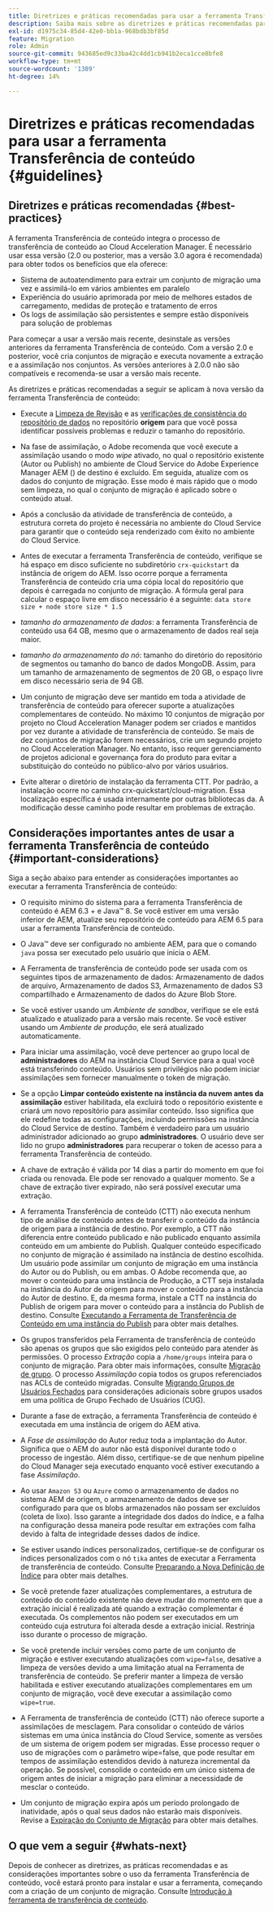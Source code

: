 ```yaml
---
title: Diretrizes e práticas recomendadas para usar a ferramenta Transferência de conteúdo
description: Saiba mais sobre as diretrizes e práticas recomendadas para usar a ferramenta Transferência de conteúdo.
exl-id: d1975c34-85d4-42e0-bb1a-968bdb3bf85d
feature: Migration
role: Admin
source-git-commit: 943685ed9c33ba42c4dd1cb941b2eca1cce8bfe8
workflow-type: tm+mt
source-wordcount: '1389'
ht-degree: 14%

---
```



# Diretrizes e práticas recomendadas para usar a ferramenta Transferência de conteúdo {#guidelines}

## Diretrizes e práticas recomendadas {#best-practices}

<!-- Alexandru: hiding for now

>[!CONTEXTUALHELP]
>id="aemcloud_ctt_guidelines"
>title="Guidelines and Best Practices"
>abstract="Review guidelines and best practices to use the Content Transfer tool including revision cleanup tasks, Disk space considerations and more."
>additional-url="https://experienceleague.adobe.com/docs/experience-manager-cloud-service/content/migration-journey/cloud-migration/content-transfer-tool/getting-started-content-transfer-tool.html?lang=pt-BR" text="Important Considerations for using Content Transfer Tool"
>additional-url="https://experienceleague.adobe.com/docs/experience-manager-cloud-service/content/migration-journey/cloud-migration/content-transfer-tool/group-migration.md#important-considerations" text="Important Considerations when Migrating Groups" 

-->

A ferramenta Transferência de conteúdo integra o processo de transferência de conteúdo ao Cloud Acceleration Manager. É necessário usar essa versão (2.0 ou posterior, mas a versão 3.0 agora é recomendada) para obter todos os benefícios que ela oferece:

* Sistema de autoatendimento para extrair um conjunto de migração uma vez e assimilá-lo em vários ambientes em paralelo
* Experiência do usuário aprimorada por meio de melhores estados de carregamento, medidas de proteção e tratamento de erros
* Os logs de assimilação são persistentes e sempre estão disponíveis para solução de problemas

Para começar a usar a versão mais recente, desinstale as versões anteriores da ferramenta Transferência de conteúdo. Com a versão 2.0 e posterior, você cria conjuntos de migração e executa novamente a extração e a assimilação nos conjuntos.
As versões anteriores à 2.0.0 não são compatíveis e recomenda-se usar a versão mais recente.

As diretrizes e práticas recomendadas a seguir se aplicam à nova versão da ferramenta Transferência de conteúdo:

* Execute a [Limpeza de Revisão](https://experienceleague.adobe.com/docs/experience-manager-65/deploying/deploying/revision-cleanup.html?lang=pt-BR) e as [verificações de consistência do repositório de dados](https://experienceleague.adobe.com/docs/experience-cloud-kcs/kbarticles/KA-16550.html?lang=pt-BR) no repositório **origem** para que você possa identificar possíveis problemas e reduzir o tamanho do repositório.

* Na fase de assimilação, o Adobe recomenda que você execute a assimilação usando o modo *wipe* ativado, no qual o repositório existente (Autor ou Publish) no ambiente de Cloud Service do Adobe Experience Manager AEM () de destino é excluído. Em seguida, atualize com os dados do conjunto de migração. Esse modo é mais rápido que o modo sem limpeza, no qual o conjunto de migração é aplicado sobre o conteúdo atual.

* Após a conclusão da atividade de transferência de conteúdo, a estrutura correta do projeto é necessária no ambiente do Cloud Service para garantir que o conteúdo seja renderizado com êxito no ambiente do Cloud Service.

* Antes de executar a ferramenta Transferência de conteúdo, verifique se há espaço em disco suficiente no subdiretório `crx-quickstart` da instância de origem do AEM. Isso ocorre porque a ferramenta Transferência de conteúdo cria uma cópia local do repositório que depois é carregada no conjunto de migração.
A fórmula geral para calcular o espaço livre em disco necessário é a seguinte:
  `data store size + node store size * 1.5`

* *tamanho do armazenamento de dados*: a ferramenta Transferência de conteúdo usa 64 GB, mesmo que o armazenamento de dados real seja maior.
* *tamanho do armazenamento do nó*: tamanho do diretório do repositório de segmentos ou tamanho do banco de dados MongoDB.
Assim, para um tamanho de armazenamento de segmentos de 20 GB, o espaço livre em disco necessário seria de 94 GB.

* Um conjunto de migração deve ser mantido em toda a atividade de transferência de conteúdo para oferecer suporte a atualizações complementares de conteúdo. No máximo 10 conjuntos de migração por projeto no Cloud Acceleration Manager podem ser criados e mantidos por vez durante a atividade de transferência de conteúdo. Se mais de dez conjuntos de migração forem necessários, crie um segundo projeto no Cloud Acceleration Manager. No entanto, isso requer gerenciamento de projetos adicional e governança fora do produto para evitar a substituição do conteúdo no público-alvo por vários usuários.

* Evite alterar o diretório de instalação da ferramenta CTT. Por padrão, a instalação ocorre no caminho crx-quickstart/cloud-migration. Essa localização específica é usada internamente por outras bibliotecas da. A modificação desse caminho pode resultar em problemas de extração.

## Considerações importantes antes de usar a ferramenta Transferência de conteúdo {#important-considerations}

Siga a seção abaixo para entender as considerações importantes ao executar a ferramenta Transferência de conteúdo:

* O requisito mínimo do sistema para a ferramenta Transferência de conteúdo é AEM 6.3 + e Java™ 8. Se você estiver em uma versão inferior de AEM, atualize seu repositório de conteúdo para AEM 6.5 para usar a ferramenta Transferência de conteúdo.

* O Java™ deve ser configurado no ambiente AEM, para que o comando `java` possa ser executado pelo usuário que inicia o AEM.

* A Ferramenta de transferência de conteúdo pode ser usada com os seguintes tipos de armazenamento de dados: Armazenamento de dados de arquivo, Armazenamento de dados S3, Armazenamento de dados S3 compartilhado e Armazenamento de dados do Azure Blob Store.

* Se você estiver usando um *Ambiente de sandbox*, verifique se ele está atualizado e atualizado para a versão mais recente. Se você estiver usando um *Ambiente de produção*, ele será atualizado automaticamente.

* Para iniciar uma assimilação, você deve pertencer ao grupo local de **administradores** do AEM na instância Cloud Service para a qual você está transferindo conteúdo. Usuários sem privilégios não podem iniciar assimilações sem fornecer manualmente o token de migração.

* Se a opção **Limpar conteúdo existente na instância da nuvem antes da assimilação** estiver habilitada, ela excluirá todo o repositório existente e criará um novo repositório para assimilar conteúdo. Isso significa que ele redefine todas as configurações, incluindo permissões na instância do Cloud Service de destino. Também é verdadeiro para um usuário administrador adicionado ao grupo **administradores**. O usuário deve ser lido no grupo **administradores** para recuperar o token de acesso para a ferramenta Transferência de conteúdo.

* A chave de extração é válida por 14 dias a partir do momento em que foi criada ou renovada. Ele pode ser renovado a qualquer momento. Se a chave de extração tiver expirado, não será possível executar uma extração.

* A ferramenta Transferência de conteúdo (CTT) não executa nenhum tipo de análise de conteúdo antes de transferir o conteúdo da instância de origem para a instância de destino. Por exemplo, a CTT não diferencia entre conteúdo publicado e não publicado enquanto assimila conteúdo em um ambiente do Publish. Qualquer conteúdo especificado no conjunto de migração é assimilado na instância de destino escolhida. Um usuário pode assimilar um conjunto de migração em uma instância do Autor ou do Publish, ou em ambas. O Adobe recomenda que, ao mover o conteúdo para uma instância de Produção, a CTT seja instalada na instância do Autor de origem para mover o conteúdo para a instância do Autor de destino. E, da mesma forma, instale a CTT na instância do Publish de origem para mover o conteúdo para a instância do Publish de destino. Consulte [Executando a Ferramenta de Transferência de Conteúdo em uma instância do Publish](https://experienceleague.adobe.com/docs/experience-manager-cloud-service/content/migration-journey/cloud-migration/content-transfer-tool/getting-started-content-transfer-tool.html?lang=pt-BR#running-tool) para obter mais detalhes.

* Os grupos transferidos pela Ferramenta de transferência de conteúdo são apenas os grupos que são exigidos pelo conteúdo para atender às permissões. O processo _Extração_ copia a `/home/groups` inteira para o conjunto de migração. Para obter mais informações, consulte [Migração de grupo](/help/journey-migration/content-transfer-tool/using-content-transfer-tool/group-migration.md). O processo _Assimilação_ copia todos os grupos referenciados nas ACLs de conteúdo migradas. Consulte [Migrando Grupos de Usuários Fechados](/help/journey-migration/content-transfer-tool/using-content-transfer-tool/closed-user-groups-migration.md) para considerações adicionais sobre grupos usados em uma política de Grupo Fechado de Usuários (CUG).

* Durante a fase de extração, a ferramenta Transferência de conteúdo é executada em uma instância de origem do AEM ativa.

* A *Fase de assimilação* do Autor reduz toda a implantação do Autor. Significa que o AEM do autor não está disponível durante todo o processo de ingestão. Além disso, certifique-se de que nenhum pipeline do Cloud Manager seja executado enquanto você estiver executando a fase *Assimilação*.

* Ao usar `Amazon S3` ou `Azure` como o armazenamento de dados no sistema AEM de origem, o armazenamento de dados deve ser configurado para que os blobs armazenados não possam ser excluídos (coleta de lixo). Isso garante a integridade dos dados do índice, e a falha na configuração dessa maneira pode resultar em extrações com falha devido à falta de integridade desses dados de índice.

* Se estiver usando índices personalizados, certifique-se de configurar os índices personalizados com o nó `tika` antes de executar a Ferramenta de transferência de conteúdo. Consulte [Preparando a Nova Definição de Índice](https://experienceleague.adobe.com/docs/experience-manager-cloud-service/content/operations/indexing.html?lang=pt-BR#preparing-the-new-index-definition) para obter mais detalhes.

* Se você pretende fazer atualizações complementares, a estrutura de conteúdo do conteúdo existente não deve mudar do momento em que a extração inicial é realizada até quando a extração complementar é executada. Os complementos não podem ser executados em um conteúdo cuja estrutura foi alterada desde a extração inicial. Restrinja isso durante o processo de migração.

* Se você pretende incluir versões como parte de um conjunto de migração e estiver executando atualizações com `wipe=false`, desative a limpeza de versões devido a uma limitação atual na Ferramenta de transferência de conteúdo. Se preferir manter a limpeza de versão habilitada e estiver executando atualizações complementares em um conjunto de migração, você deve executar a assimilação como `wipe=true`.

* A Ferramenta de transferência de conteúdo (CTT) não oferece suporte a assimilações de mesclagem. Para consolidar o conteúdo de vários sistemas em uma única instância do Cloud Service, somente as versões de um sistema de origem podem ser migradas. Esse processo requer o uso de migrações com o parâmetro wipe=false, que pode resultar em tempos de assimilação estendidos devido à natureza incremental da operação. Se possível, consolide o conteúdo em um único sistema de origem antes de iniciar a migração para eliminar a necessidade de mesclar o conteúdo.

* Um conjunto de migração expira após um período prolongado de inatividade, após o qual seus dados não estarão mais disponíveis. Revise a [Expiração do Conjunto de Migração](https://experienceleague.adobe.com/docs/experience-manager-cloud-service/content/migration-journey/cloud-migration/content-transfer-tool/overview-content-transfer-tool.html?lang=pt-BR#migration-set-expiry) para obter mais detalhes.

## O que vem a seguir {#whats-next}

Depois de conhecer as diretrizes, as práticas recomendadas e as considerações importantes sobre o uso da ferramenta Transferência de conteúdo, você estará pronto para instalar e usar a ferramenta, começando com a criação de um conjunto de migração. Consulte [Introdução à ferramenta de transferência de conteúdo](/help/journey-migration/content-transfer-tool/using-content-transfer-tool/getting-started-content-transfer-tool.md).
